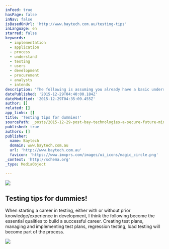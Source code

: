 ```yaml
---
inFeed: true
hasPage: false
inNav: false
isBasedOnUrl: 'http://www.baytech.com.au/testing-tips'
inLanguage: en
starred: false
keywords:
  - implementation
  - application
  - process
  - understand
  - testing
  - users
  - development
  - procurement
  - analysts
  - intends
description: 'The following is assuming you already have a basic understanding of the testing processes and activities. Understand the Process Understand the processes at a high level for the industry that would start testing in. For example, if you were to start testing on a procurement application get a certain level of understanding of what is involved in procurement cycle.'
datePublished: '2015-12-29T04:40:00.184Z'
dateModified: '2015-12-29T04:35:09.455Z'
author: []
related: []
app_links: []
title: 'Testing tips for dummies!'
sourcePath: _posts/2015-12-29-post-bay-technologies-a-secure-future-mincor-ciram.md
published: true
authors: []
publisher:
  name: Baytech
  domain: www.baytech.com.au
  url: 'http://www.baytech.com.au'
  favicon: 'https://www.imxprs.com/images/ui_icons/magic_circle.png'
_context: 'http://schema.org'
_type: MediaObject

---
```

![](https://s3-us-west-2.amazonaws.com/the-grid-img/p/bfc7be2253555d3034468ff1086d9d9ddf8877b0.png)

<article style=""><h1>Testing tips for dummies!  </h1><p>When starting a career in testing, either with or without prior knowledge/experience in development, I think the following become the essential qualities to build a successful career. Creating test plans, managing and implementing test plans, regression testing, load testing will become part of the process.</p><img src="https://s3-us-west-2.amazonaws.com/the-grid-img/p/90a1e463d068b97bcbc16ee3ff9106180ebd7d75.jpg" /></article>